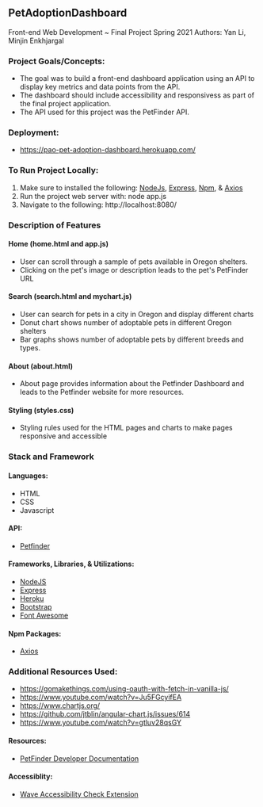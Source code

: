## PetAdoptionDashboard

Front-end Web Development ~ Final Project Spring 2021
Authors: Yan Li, Minjin Enkhjargal 

### Project Goals/Concepts:
- The goal was to build a front-end dashboard application using an API to display key metrics and data points from the API. 
- The dashboard should include accessibility and responsivess as part of the final project application.
- The API used for this project was the PetFinder API.

### Deployment:
- https://pao-pet-adoption-dashboard.herokuapp.com/


### To Run Project Locally:

1. Make sure to installed the following: [NodeJs](https://nodejs.org/en/), [Express](https://expressjs.com/), [Npm](https://www.npmjs.com/), & [Axios](https://www.npmjs.com/package/axios)
2. Run the project web server with:
    node app.js
3. Navigate to the following:
    http://localhost:8080/
    
### Description of Features
#### Home (home.html and app.js)
- User can scroll through a sample of pets available in Oregon shelters.
- Clicking on the pet's image or description leads to the pet's PetFinder URL
#### Search (search.html and mychart.js)
- User can search for pets in a city in Oregon and display different charts
- Donut chart shows number of adoptable pets in different Oregon shelters
- Bar graphs shows number of adoptable pets by different breeds and types.
#### About (about.html)
- About page provides information about the Petfinder Dashboard and leads to the Petfinder website for more resources. 
#### Styling (styles.css)
- Styling rules used for the HTML pages and charts to make pages responsive and accessible

### Stack and Framework
#### Languages:
- HTML
- CSS
- Javascript

#### API:
- [Petfinder](https://www.petfinder.com/)

#### Frameworks, Libraries, & Utilizations:
- [NodeJS](https://nodejs.org/en/)
- [Express](https://expressjs.com/)
- [Heroku](https://www.heroku.com/)
- [Bootstrap](https://getbootstrap.com/)
- [Font Awesome](https://fontawesome.com/)

#### Npm Packages:
- [Axios](https://www.npmjs.com/package/axios)

### Additional Resources Used:
- https://gomakethings.com/using-oauth-with-fetch-in-vanilla-js/
- https://www.youtube.com/watch?v=Ju5FGcyifEA
- https://www.chartjs.org/
- https://github.com/jtblin/angular-chart.js/issues/614
- https://www.youtube.com/watch?v=gtluv28qsGY

#### Resources:
- [PetFinder Developer Documentation](https://www.petfinder.com/developers/v2/docs/)


#### Accessiblity: 
- [Wave Accessibility Check Extension](https://wave.webaim.org/extension/)

